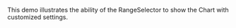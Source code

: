 This demo illustrates the ability of&nbsp;the RangeSelector to&nbsp;show the Chart with customized settings.
<!--split-->